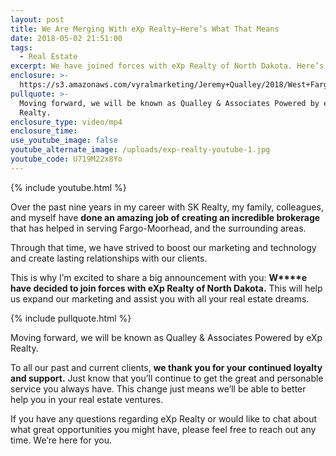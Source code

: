 ```yaml
---
layout: post
title: We Are Merging With eXp Realty—Here’s What That Means
date: 2018-05-02 21:51:00
tags:
  - Real Estate
excerpt: We have joined forces with eXp Realty of North Dakota. Here’s what that means.
enclosure: >-
  https://s3.amazonaws.com/vyralmarketing/Jeremy+Qualley/2018/West+Fargo+Real+Estate-+We+Are+Merging+with+eXp+RealtyHeres+What+That+Means.mp4
pullquote: >-
  Moving forward, we will be known as Qualley & Associates Powered by eXp
  Realty.
enclosure_type: video/mp4
enclosure_time:
use_youtube_image: false
youtube_alternate_image: /uploads/exp-realty-youtube-1.jpg
youtube_code: U719M22x8Yo
---
```


{% include youtube.html %}

Over the past nine years in my career with SK Realty, my family, colleagues, and myself have **done an amazing job of creating an incredible brokerage** that has helped in serving Fargo-Moorhead, and the surrounding areas.

Through that time, we have strived to boost our marketing and technology and create lasting relationships with our clients.

This is why I’m excited to share a big announcement with you: **W****e have decided to join forces with eXp Realty of North Dakota.** This will help us expand our marketing and assist you with all your real estate dreams.

{% include pullquote.html %}

Moving forward, we will be known as Qualley & Associates Powered by eXp Realty.

To all our past and current clients, **we thank you for your continued loyalty and support.** Just know that you’ll continue to get the great and personable service you always have. This change just means we’ll be able to better help you in your real estate ventures.

If you have any questions regarding eXp Realty or would like to chat about what great opportunities you might have, please feel free to reach out any time. We’re here for you.